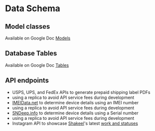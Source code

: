 # Data Schema

## Model classes
Available on Google Doc [Models](http://tinyurl.com/shakeel-models)

## Database Tables
Available on Google Doc [Tables](http://tinyurl.com/shakeel-tables)

## API endpoints

- USPS, UPS, and FedEx APIs to generate prepaid shipping label PDFs
 - using a replica to avoid API service fees during development
- [IMEIData.net](https://imeidata.net/) to determine device details using an IMEI number
 - using a replica to avoid API service fees during development
- [SNDeep.info](http://sndeep.info/en) to determine device details using a Serial number
 - using a replica to avoid API service fees during development
- Instagram API to showcase [Shakeel](https://www.yelp.com/biz/shakeel-the-iphone-repair-guy-south-san-francisco-2)'s latest [work and statuses](https://www.instagram.com/iphonerepairguy/)
